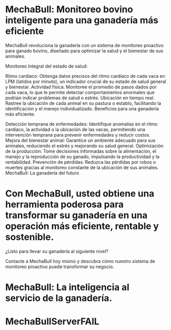 # MechaBull: Monitoreo bovino inteligente para una ganadería más eficiente
MechaBull revoluciona la ganadería con un sistema de monitoreo proactivo para ganado bovino, diseñado para optimizar la salud y el bienestar de sus animales.

Monitoreo integral del estado de salud:

Ritmo cardíaco: Obtenga datos precisos del ritmo cardíaco de cada vaca en LPM (latidos por minuto), un indicador crucial de su estado de salud general y bienestar.
Actividad física: Monitoree el promedio de pasos dados por cada vaca, lo que le permite detectar comportamientos anormales que podrían indicar problemas de salud o estrés.
Ubicación en tiempo real: Rastree la ubicación de cada animal en su pastura o establo, facilitando la identificación y el manejo individualizado.
Beneficios para una ganadería más eficiente:

Detección temprana de enfermedades: Identifique anomalías en el ritmo cardíaco, la actividad o la ubicación de las vacas, permitiendo una intervención temprana para prevenir enfermedades y reducir costos.
Mejora del bienestar animal: Garantice un ambiente adecuado para sus animales, reduciendo el estrés y mejorando su salud general.
Optimización de la producción: Tome decisiones informadas sobre la alimentación, el manejo y la reproducción de su ganado, impulsando la productividad y la rentabilidad.
Prevención de pérdidas: Reduzca las pérdidas por robos o muertes gracias al monitoreo constante de la ubicación de sus animales.
MechaBull: La ganadería del futuro

# Con MechaBull, usted obtiene una herramienta poderosa para transformar su ganadería en una operación más eficiente, rentable y sostenible.

¿Listo para llevar su ganadería al siguiente nivel?

Contacte a MechaBull hoy mismo y descubra cómo nuestro sistema de monitoreo proactivo puede transformar su negocio.

# MechaBull: La inteligencia al servicio de la ganadería.
# MechaBullServerFAIL
